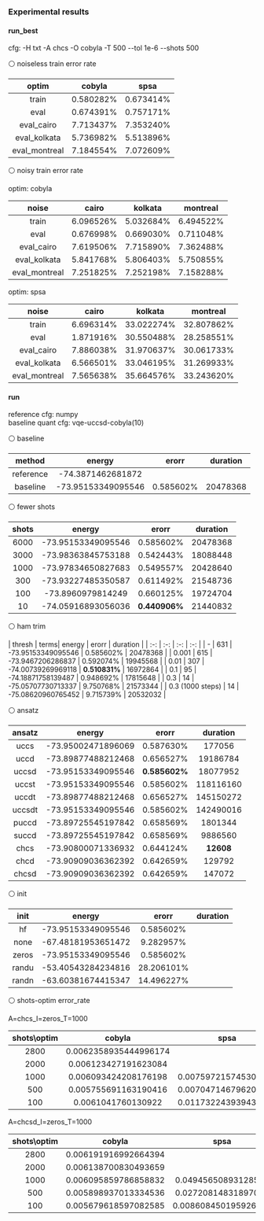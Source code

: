 ### Experimental results

#### run_best

cfg: -H txt -A chcs -O cobyla -T 500 --tol 1e-6 --shots 500

⚪ noiseless train error rate

| optim | cobyla | spsa |
| :-: | :-: | :-: |
| train         | 0.580282% | 0.673414% |
| eval          | 0.674391% | 0.757171% |
| eval_cairo    | 7.713437% | 7.353240% |
| eval_kolkata  | 5.736982% | 5.513896% |
| eval_montreal | 7.184554% | 7.072609% |

⚪ noisy train error rate

optim: cobyla

| noise | cairo | kolkata | montreal |
| :-: | :-: | :-: | :-: |
| train         | 6.096526% | 5.032684% | 6.494522% |
| eval          | 0.676998% | 0.669030% | 0.711048% |
| eval_cairo    | 7.619506% | 7.715890% | 7.362488% |
| eval_kolkata  | 5.841768% | 5.806403% | 5.750855% |
| eval_montreal | 7.251825% | 7.252198% | 7.158288% |

optim: spsa

| noise | cairo | kolkata | montreal |
| :-: | :-: | :-: | :-: |
| train         | 6.696314% | 33.022274% | 32.807862% |
| eval          | 1.871916% | 30.550488% | 28.258551% |
| eval_cairo    | 7.886038% | 31.970637% | 30.061733% |
| eval_kolkata  | 6.566501% | 33.046195% | 31.269933% |
| eval_montreal | 7.565638% | 35.664576% | 33.243620% |


#### run

reference cfg: numpy  
baseline quant cfg: vqe-uccsd-cobyla(10)  

⚪ baseline

| method | energy | erorr | duration |
| :-: | :-: | :-: | :-: |
| reference | -74.3871462681872  |  |  |
| baseline | -73.95153349095546 | 0.585602% | 20478368 |

⚪ fewer shots

| shots | energy | erorr | duration |
| :-: | :-: | :-: | :-: |
| 6000 | -73.95153349095546 | 0.585602% | 20478368 |
| 3000 | -73.98363845753188 | 0.542443% | 18088448 |
| 1000 | -73.97834650827683 | 0.549557% | 20428640 |
|  300 | -73.93227485350587 | 0.611492% | 21548736 |
|  100 | -73.8960979814249  | 0.660125% | 19724704 |
|   10 | -74.05916893056036 | **0.440906%** | 21440832 |

⚪ ham trim

| thresh | terms| energy | erorr | duration |
| :-: | :-: | :-: | :-: |
| -     | 631 | -73.95153349095546 | 0.585602% | 20478368 |
| 0.001 | 615 | -73.9467206286837  | 0.592074% | 19945568 |
| 0.01  | 307 | -74.00739269969118 | **0.510831%** | 16972864 |
| 0.1   |  95 | -74.18871758139487 | 0.948692% | 17815648 |
| 0.3   |  14 | -75.05707730713337 | 9.750768% | 21573344 |
| 0.3 (1000 steps) | 14 | -75.08620960765452 | 9.715739% | 20532032 |

⚪ ansatz

| ansatz | energy | erorr | duration |
| :-: | :-: | :-: | :-: |
| uccs   | -73.95002471896069 | 0.587630% | 177056 |
| uccd   | -73.89877488212468 | 0.656527% | 19186784 |
| uccsd  | -73.95153349095546 | **0.585602%** | 18077952 |
| uccst  | -73.95153349095546 | 0.585602% | 118116160 |
| uccdt  | -73.89877488212468 | 0.656527% | 145150272 |
| uccsdt | -73.95153349095546 | 0.585602% | 142490016 |
| puccd  | -73.89725545197842 | 0.658569% | 1801344 |
| succd  | -73.89725545197842 | 0.658569% | 9886560 |
| chcs   | -73.90800071336932 | 0.644124% | **12608** |
| chcd   | -73.90909036362392 | 0.642659% | 129792 |
| chcsd  | -73.90909036362392 | 0.642659% | 147072 |

⚪ init

| init | energy | erorr | duration |
| :-: | :-: | :-: | :-: |
| hf    | -73.95153349095546 | 0.585602% |  |
| none  | -67.48181953651472 | 9.282957% |  |
| zeros | -73.95153349095546 | 0.585602% |  |
| randu | -53.40543284234816 | 28.206101% |  |
| randn | -63.60381674415347 | 14.496227% |  |

⚪ shots-optim error_rate

A=chcs_I=zeros_T=1000

| shots\optim | cobyla | spsa | lbfgsb |
| :-: | :-: | :-: | :-: |
| 2800 | 0.0062358935444996174 |  |  |
| 2000 | 0.006123427191623084  |  |  |
| 1000 | 0.006093424208176198  | 0.007597215745305321 | 0.0063678062702538325 |
| 500  | 0.005755691163190416  | 0.007047146796204912 | 0.006414954964515617 |
| 100  | 0.0061041760130922    | 0.011732243939432568 | 0.007281911087064297 |

A=chcsd_I=zeros_T=1000

| shots\optim | cobyla | spsa | lbfgsb |
| :-: | :-: | :-: | :-: |
| 2800 | 0.006191916992664394 |  |  |
| 2000 | 0.006138700830493659 |  |  |
| 1000 | 0.006095859786858832 | 0.04945650893128502 | 0.006364146049795842 |
| 500  | 0.005898937013334536 | 0.02720814831897064 | 0.006394530873585769 |
| 100  | 0.005679618597082585 | 0.008608450195926034 | 0.007240815267856319 |
